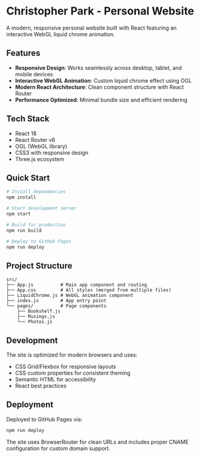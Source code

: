 # Christopher Park - Personal Website

A modern, responsive personal website built with React featuring an interactive WebGL liquid chrome animation.

## Features

- **Responsive Design**: Works seamlessly across desktop, tablet, and mobile devices
- **Interactive WebGL Animation**: Custom liquid chrome effect using OGL
- **Modern React Architecture**: Clean component structure with React Router
- **Performance Optimized**: Minimal bundle size and efficient rendering

## Tech Stack

- React 18
- React Router v6
- OGL (WebGL library)
- CSS3 with responsive design
- Three.js ecosystem

## Quick Start

```bash
# Install dependencies
npm install

# Start development server
npm start

# Build for production
npm run build

# Deploy to GitHub Pages
npm run deploy
```

## Project Structure

```
src/
├── App.js          # Main app component and routing
├── App.css         # All styles (merged from multiple files)
├── LiquidChrome.js # WebGL animation component
├── index.js        # App entry point
└── pages/          # Page components
    ├── Bookshelf.js
    ├── Musings.js
    └── Photos.js
```

## Development

The site is optimized for modern browsers and uses:
- CSS Grid/Flexbox for responsive layouts
- CSS custom properties for consistent theming
- Semantic HTML for accessibility
- React best practices

## Deployment

Deployed to GitHub Pages via:
```bash
npm run deploy
```

The site uses BrowserRouter for clean URLs and includes proper CNAME configuration for custom domain support.